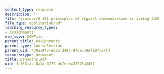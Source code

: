 ```yaml
---
content_type: resource
description: ''
file: /courses/6-451-principles-of-digital-communication-ii-spring-2005/1e763fac8a2a9777de7e6c22973a2457_ps4solns.pdf
file_type: application/pdf
learning_resource_types:
- Assignments
ocw_type: OCWFile
parent_title: Assignments
parent_type: CourseSection
parent_uid: 429aa445-ec35-d484-97ce-c9ef10fc57fd
resourcetype: Document
title: ps4solns.pdf
uid: 1e763fac-8a2a-9777-de7e-6c22973a2457
---
```

